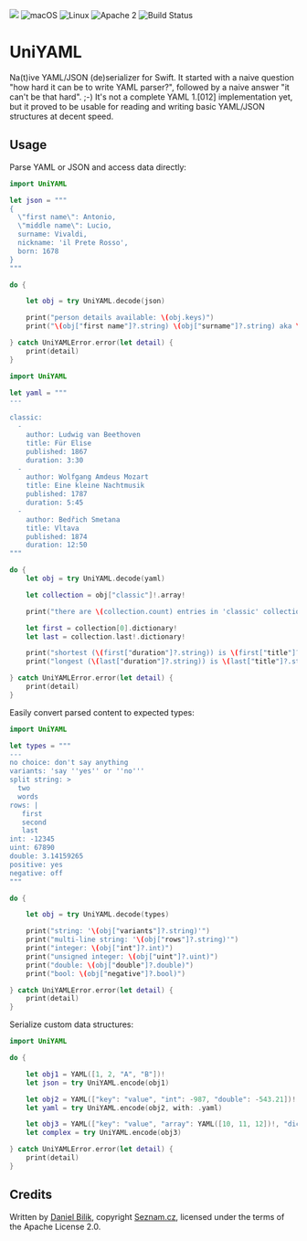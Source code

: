 ![](https://img.shields.io/badge/Swift-4.2-orange.svg?style=flat)
![macOS](https://img.shields.io/badge/os-macOS-green.svg?style=flat)
![Linux](https://img.shields.io/badge/os-linux-green.svg?style=flat)
![Apache 2](https://img.shields.io/badge/license-Apache2-blue.svg?style=flat)
![Build Status](https://travis-ci.com/seznam/swift-uniyaml.svg?branch=master)

# UniYAML

Na(t)ive YAML/JSON (de)serializer for Swift. It started with a naive question "how hard it can be to write YAML parser?", followed by a naive answer "it can't be that hard". ;-) It's not a complete YAML 1.[012] implementation yet, but it proved to be usable for reading and writing basic YAML/JSON structures at decent speed.

## Usage

Parse YAML or JSON and access data directly:

```swift
import UniYAML

let json = """
{ 
  \"first name\": Antonio, 
  \"middle name\": Lucio, 
  surname: Vivaldi, 
  nickname: 'il Prete Rosso', 
  born: 1678
}
"""

do {

	let obj = try UniYAML.decode(json)

	print("person details available: \(obj.keys)")
	print("\(obj["first name"]?.string) \(obj["surname"]?.string) aka \(obj["nickname"]?.string) was born on \(obj["born"]?.uint)")

} catch UniYAMLError.error(let detail) {
	print(detail)
}
```

```swift
import UniYAML

let yaml = """
---

classic:
  -
    author: Ludwig van Beethoven
    title: Für Elise
    published: 1867
    duration: 3:30
  -
    author: Wolfgang Amdeus Mozart
    title: Eine kleine Nachtmusik
    published: 1787
    duration: 5:45
  -
    author: Bedřich Smetana
    title: Vltava
    published: 1874
    duration: 12:50
"""

do {
	let obj = try UniYAML.decode(yaml)

	let collection = obj["classic"]!.array!

	print("there are \(collection.count) entries in 'classic' collection")

	let first = collection[0].dictionary!
	let last = collection.last!.dictionary!

	print("shortest (\(first["duration"]?.string)) is \(first["title"]?.string) from \(first["author"]?.string)")
	print("longest (\(last["duration"]?.string)) is \(last["title"]?.string) from \(last["author"]?.string)")

} catch UniYAMLError.error(let detail) {
	print(detail)
}
```

Easily convert parsed content to expected types:

```swift
import UniYAML

let types = """
---
no choice: don't say anything
variants: 'say ''yes'' or ''no'''
split string: >
  two
  words
rows: |
   first
   second
   last
int: -12345
uint: 67890
double: 3.14159265
positive: yes
negative: off
"""

do {

	let obj = try UniYAML.decode(types)

	print("string: '\(obj["variants"]?.string)'")
	print("multi-line string: '\(obj["rows"]?.string)'")
	print("integer: \(obj["int"]?.int)")
	print("unsigned integer: \(obj["uint"]?.uint)")
	print("double: \(obj["double"]?.double)")
	print("bool: \(obj["negative"]?.bool)")

} catch UniYAMLError.error(let detail) {
	print(detail)
}
```

Serialize custom data structures:

```swift
import UniYAML

do {

	let obj1 = YAML([1, 2, "A", "B"])!
	let json = try UniYAML.encode(obj1)

	let obj2 = YAML(["key": "value", "int": -987, "double": -543.21])!
	let yaml = try UniYAML.encode(obj2, with: .yaml)

	let obj3 = YAML(["key": "value", "array": YAML([10, 11, 12])!, "dict": YAML(["number": 1, "text": "test", "double": 12.34])!])!
	let complex = try UniYAML.encode(obj3)

} catch UniYAMLError.error(let detail) {
	print(detail)
}
```

## Credits

Written by [Daniel Bilik](https://github.com/ddbilik/), copyright [Seznam.cz](https://onas.seznam.cz/en/), licensed under the terms of the Apache License 2.0.
